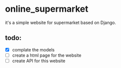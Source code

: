 # online_supermarket

it's a simple website for supermarket based on Django.

## todo:
- [x] complate the models
- [ ] create a html page for the website
- [ ] create API for this website
